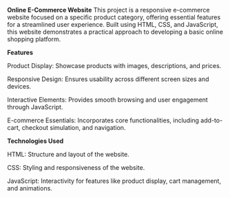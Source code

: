 **Online E-Commerce Website**
This project is a responsive e-commerce website focused on a specific product category, offering essential features for a streamlined user experience. Built using HTML, CSS, and JavaScript, this website demonstrates a practical approach to developing a basic online shopping platform.

**Features**

Product Display: Showcase products with images, descriptions, and prices.

Responsive Design: Ensures usability across different screen sizes and devices.

Interactive Elements: Provides smooth browsing and user engagement through JavaScript.

E-commerce Essentials: Incorporates core functionalities, including add-to-cart, checkout simulation, and navigation.


**Technologies Used**

HTML: Structure and layout of the website.

CSS: Styling and responsiveness of the website.

JavaScript: Interactivity for features like product display, cart management, and animations.
